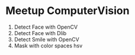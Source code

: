 # Meetup ComputerVision
1. Detect Face with OpenCV
2. Detect Face with Dlib
3. Detect Smile with OpenCV
4. Mask with color spaces hsv

